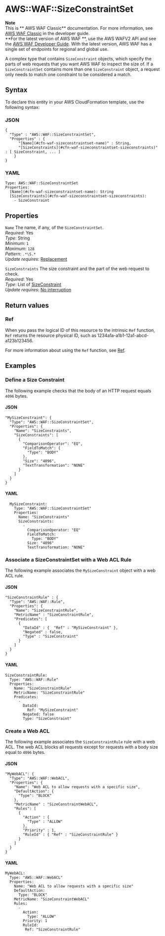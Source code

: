 # AWS::WAF::SizeConstraintSet<a name="aws-resource-waf-sizeconstraintset"></a>

**Note**  
This is ** AWS WAF Classic** documentation\. For more information, see [AWS WAF Classic](https://docs.aws.amazon.com/waf/latest/developerguide/classic-waf-chapter.html) in the developer guide\.  
 **For the latest version of AWS WAF **, use the AWS WAFV2 API and see the [AWS WAF Developer Guide](https://docs.aws.amazon.com/waf/latest/developerguide/waf-chapter.html)\. With the latest version, AWS WAF has a single set of endpoints for regional and global use\.

A complex type that contains `SizeConstraint` objects, which specify the parts of web requests that you want AWS WAF to inspect the size of\. If a `SizeConstraintSet` contains more than one `SizeConstraint` object, a request only needs to match one constraint to be considered a match\.

## Syntax<a name="aws-resource-waf-sizeconstraintset-syntax"></a>

To declare this entity in your AWS CloudFormation template, use the following syntax:

### JSON<a name="aws-resource-waf-sizeconstraintset-syntax.json"></a>

```
{
  "Type" : "AWS::WAF::SizeConstraintSet",
  "Properties" : {
      "[Name](#cfn-waf-sizeconstraintset-name)" : String,
      "[SizeConstraints](#cfn-waf-sizeconstraintset-sizeconstraints)" : [ SizeConstraint, ... ]
    }
}
```

### YAML<a name="aws-resource-waf-sizeconstraintset-syntax.yaml"></a>

```
Type: AWS::WAF::SizeConstraintSet
Properties:
  [Name](#cfn-waf-sizeconstraintset-name): String
  [SizeConstraints](#cfn-waf-sizeconstraintset-sizeconstraints):
    - SizeConstraint
```

## Properties<a name="aws-resource-waf-sizeconstraintset-properties"></a>

`Name` <a name="cfn-waf-sizeconstraintset-name"></a>
The name, if any, of the `SizeConstraintSet`\.  
_Required_: Yes  
_Type_: String  
_Minimum_: `1`  
_Maximum_: `128`  
_Pattern_: `.*\S.*`  
_Update requires_: [Replacement](https://docs.aws.amazon.com/AWSCloudFormation/latest/UserGuide/using-cfn-updating-stacks-update-behaviors.html#update-replacement)

`SizeConstraints` <a name="cfn-waf-sizeconstraintset-sizeconstraints"></a>
The size constraint and the part of the web request to check\.  
_Required_: Yes  
_Type_: List of [SizeConstraint](aws-properties-waf-sizeconstraintset-sizeconstraint.md)  
_Update requires_: [No interruption](https://docs.aws.amazon.com/AWSCloudFormation/latest/UserGuide/using-cfn-updating-stacks-update-behaviors.html#update-no-interrupt)

## Return values<a name="aws-resource-waf-sizeconstraintset-return-values"></a>

### Ref<a name="aws-resource-waf-sizeconstraintset-return-values-ref"></a>

When you pass the logical ID of this resource to the intrinsic `Ref` function, `Ref` returns the resource physical ID, such as 1234a1a\-a1b1\-12a1\-abcd\-a123b123456\.

For more information about using the `Ref` function, see [Ref](https://docs.aws.amazon.com/AWSCloudFormation/latest/UserGuide/intrinsic-function-reference-ref.html)\.

## Examples<a name="aws-resource-waf-sizeconstraintset--examples"></a>

### Define a Size Constraint<a name="aws-resource-waf-sizeconstraintset--examples--Define_a_Size_Constraint"></a>

The following example checks that the body of an HTTP request equals `4096` bytes\.

#### JSON<a name="aws-resource-waf-sizeconstraintset--examples--Define_a_Size_Constraint--json"></a>

```
"MySizeConstraint": {
  "Type": "AWS::WAF::SizeConstraintSet",
  "Properties": {
    "Name": "SizeConstraints",
    "SizeConstraints": [
      {
        "ComparisonOperator": "EQ",
        "FieldToMatch": {
          "Type": "BODY"
        },
        "Size": "4096",
        "TextTransformation": "NONE"
      }
    ]
  }
}
```

#### YAML<a name="aws-resource-waf-sizeconstraintset--examples--Define_a_Size_Constraint--yaml"></a>

```
  MySizeConstraint:
    Type: "AWS::WAF::SizeConstraintSet"
    Properties:
      Name: "SizeConstraints"
      SizeConstraints:
        -
          ComparisonOperator: "EQ"
          FieldToMatch:
            Type: "BODY"
          Size: "4096"
          TextTransformation: "NONE"
```

### Associate a SizeConstraintSet with a Web ACL Rule<a name="aws-resource-waf-sizeconstraintset--examples--Associate_a_SizeConstraintSet_with_a_Web_ACL_Rule"></a>

The following example associates the `MySizeConstraint` object with a web ACL rule\.

#### JSON<a name="aws-resource-waf-sizeconstraintset--examples--Associate_a_SizeConstraintSet_with_a_Web_ACL_Rule--json"></a>

```
"SizeConstraintRule" : {
  "Type": "AWS::WAF::Rule",
  "Properties": {
    "Name": "SizeConstraintRule",
    "MetricName" : "SizeConstraintRule",
    "Predicates": [
      {
        "DataId" : {  "Ref" : "MySizeConstraint" },
        "Negated" : false,
        "Type" : "SizeConstraint"
      }
    ]
  }
}
```

#### YAML<a name="aws-resource-waf-sizeconstraintset--examples--Associate_a_SizeConstraintSet_with_a_Web_ACL_Rule--yaml"></a>

```
SizeConstraintRule:
  Type: "AWS::WAF::Rule"
  Properties:
    Name: "SizeConstraintRule"
    MetricName: "SizeConstraintRule"
    Predicates:
      -
        DataId:
          Ref: "MySizeConstraint"
        Negated: false
        Type: "SizeConstraint"
```

### Create a Web ACL<a name="aws-resource-waf-sizeconstraintset--examples--Create_a_Web_ACL"></a>

The following example associates the `SizeConstraintRule` rule with a web ACL\. The web ACL blocks all requests except for requests with a body size equal to `4096` bytes\.

#### JSON<a name="aws-resource-waf-sizeconstraintset--examples--Create_a_Web_ACL--json"></a>

```
"MyWebACL": {
  "Type": "AWS::WAF::WebACL",
  "Properties": {
    "Name": "Web ACL to allow requests with a specific size",
    "DefaultAction": {
      "Type": "BLOCK"
    },
    "MetricName" : "SizeConstraintWebACL",
    "Rules": [
      {
        "Action" : {
          "Type" : "ALLOW"
        },
        "Priority" : 1,
        "RuleId" : { "Ref" : "SizeConstraintRule" }
      }
    ]
  }
}
```

#### YAML<a name="aws-resource-waf-sizeconstraintset--examples--Create_a_Web_ACL--yaml"></a>

```
MyWebACL:
  Type: "AWS::WAF::WebACL"
  Properties:
    Name: "Web ACL to allow requests with a specific size"
    DefaultAction:
      Type: "BLOCK"
    MetricName: "SizeConstraintWebACL"
    Rules:
      -
        Action:
          Type: "ALLOW"
        Priority: 1
        RuleId:
         Ref: "SizeConstraintRule"
```

